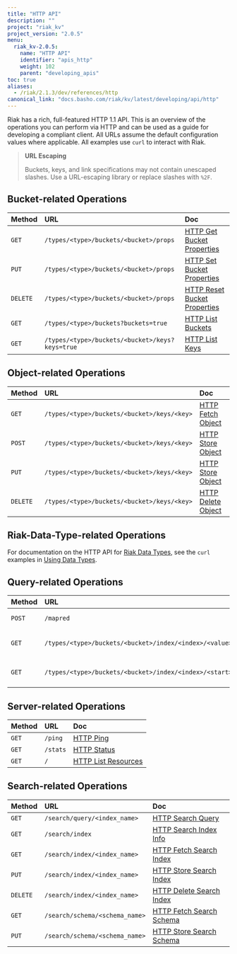 ```yaml
---
title: "HTTP API"
description: ""
project: "riak_kv"
project_version: "2.0.5"
menu:
  riak_kv-2.0.5:
    name: "HTTP API"
    identifier: "apis_http"
    weight: 102
    parent: "developing_apis"
toc: true
aliases:
  - /riak/2.1.3/dev/references/http
canonical_link: "docs.basho.com/riak/kv/latest/developing/api/http"
---
```


Riak has a rich, full-featured HTTP 1.1 API. This is an overview of the
operations you can perform via HTTP and can be used as a guide for
developing a compliant client. All URLs assume the default configuration
values where applicable. All examples use `curl` to interact with Riak.

> **URL Escaping**
>
> Buckets, keys, and link specifications may not contain unescaped
slashes. Use a URL-escaping library or replace slashes with `%2F`.

## Bucket-related Operations

Method | URL | Doc
:------|:----|:---
`GET` | `/types/<type>/buckets/<bucket>/props` | [HTTP Get Bucket Properties](/riak/kv/2.0.5/developing/api/http/get-bucket-props)
`PUT` | `/types/<type>/buckets/<bucket>/props` | [HTTP Set Bucket Properties](/riak/kv/2.0.5/developing/api/http/set-bucket-props)
`DELETE` | `/types/<type>/buckets/<bucket>/props` | [HTTP Reset Bucket Properties](/riak/kv/2.0.5/developing/api/http/reset-bucket-props)
`GET` | `/types/<type>/buckets?buckets=true` | [HTTP List Buckets](/riak/kv/2.0.5/developing/api/http/list-buckets)
`GET` | `/types/<type>/buckets/<bucket>/keys?keys=true` | [HTTP List Keys](/riak/kv/2.0.5/developing/api/http/list-keys)

## Object-related Operations

Method | URL | Doc
:------|:----|:---
`GET` | `/types/<type>/buckets/<bucket>/keys/<key>` | [HTTP Fetch Object](/riak/kv/2.0.5/developing/api/http/fetch-object)
`POST` | `/types/<type>/buckets/<bucket>/keys/<key>` | [HTTP Store Object](/riak/kv/2.0.5/developing/api/http/store-object)
`PUT` | `/types/<type>/buckets/<bucket>/keys/<key>` | [HTTP Store Object](/riak/kv/2.0.5/developing/api/http/store-object)
`DELETE` | `/types/<type>/buckets/<bucket>/keys/<key>` | [HTTP Delete Object](/riak/kv/2.0.5/developing/api/http/delete-object)

## Riak-Data-Type-related Operations

For documentation on the HTTP API for [Riak Data Types](/riak/kv/2.0.5/learn/concepts/crdts),
see the `curl` examples in [Using Data Types](/riak/kv/2.0.5/developing/data-types).

## Query-related Operations

Method | URL | Doc
:------|:----|:---
`POST` | `/mapred` | [HTTP MapReduce](/riak/kv/2.0.5/developing/api/http/mapreduce)
`GET` | `/types/<type>/buckets/<bucket>/index/<index>/<value>` | [HTTP Secondary Indexes](/riak/kv/2.0.5/developing/api/http/secondary-indexes)
`GET` | `/types/<type>/buckets/<bucket>/index/<index>/<start>/<end>` | [HTTP Secondary Indexes](/riak/kv/2.0.5/developing/api/http/secondary-indexes)

## Server-related Operations

Method | URL | Doc
:------|:----|:---
`GET` | `/ping` | [HTTP Ping](/riak/kv/2.0.5/developing/api/http/ping)
`GET` | `/stats` | [HTTP Status](/riak/kv/2.0.5/developing/api/http/status)
`GET` | `/` | [HTTP List Resources](/riak/kv/2.0.5/developing/api/http/list-resources)

## Search-related Operations

Method | URL | Doc
:------|:----|:---
`GET` | `/search/query/<index_name>` | [HTTP Search Query](/riak/kv/2.0.5/developing/api/http/search-query)
`GET` | `/search/index` | [HTTP Search Index Info](/riak/kv/2.0.5/developing/api/http/search-index-info)
`GET` | `/search/index/<index_name>` | [HTTP Fetch Search Index](/riak/kv/2.0.5/developing/api/http/fetch-search-index)
`PUT` | `/search/index/<index_name>` | [HTTP Store Search Index](/riak/kv/2.0.5/developing/api/http/store-search-index)
`DELETE` | `/search/index/<index_name>` | [HTTP Delete Search Index](/riak/kv/2.0.5/developing/api/http/delete-search-index)
`GET` | `/search/schema/<schema_name>` | [HTTP Fetch Search Schema](/riak/kv/2.0.5/developing/api/http/fetch-search-schema)
`PUT` | `/search/schema/<schema_name>` | [HTTP Store Search Schema](/riak/kv/2.0.5/developing/api/http/store-search-schema)

